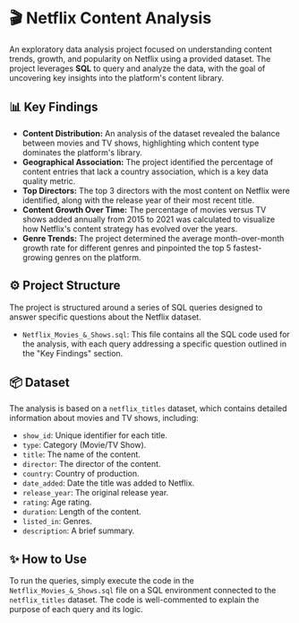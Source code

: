 # 🎬 Netflix Content Analysis

An exploratory data analysis project focused on understanding content trends, growth, and popularity on Netflix using a provided dataset. The project leverages **SQL** to query and analyze the data, with the goal of uncovering key insights into the platform's content library.

## 📊 Key Findings

* **Content Distribution:** An analysis of the dataset revealed the balance between movies and TV shows, highlighting which content type dominates the platform's library.
* **Geographical Association:** The project identified the percentage of content entries that lack a country association, which is a key data quality metric.
* **Top Directors:** The top 3 directors with the most content on Netflix were identified, along with the release year of their most recent title.
* **Content Growth Over Time:** The percentage of movies versus TV shows added annually from 2015 to 2021 was calculated to visualize how Netflix's content strategy has evolved over the years.
* **Genre Trends:** The project determined the average month-over-month growth rate for different genres and pinpointed the top 5 fastest-growing genres on the platform.

## ⚙️ Project Structure

The project is structured around a series of SQL queries designed to answer specific questions about the Netflix dataset.

* `Netflix_Movies_&_Shows.sql`: This file contains all the SQL code used for the analysis, with each query addressing a specific question outlined in the "Key Findings" section.

## 📦 Dataset

The analysis is based on a `netflix_titles` dataset, which contains detailed information about movies and TV shows, including:
* `show_id`: Unique identifier for each title.
* `type`: Category (Movie/TV Show).
* `title`: The name of the content.
* `director`: The director of the content.
* `country`: Country of production.
* `date_added`: Date the title was added to Netflix.
* `release_year`: The original release year.
* `rating`: Age rating.
* `duration`: Length of the content.
* `listed_in`: Genres.
* `description`: A brief summary.

## ✨ How to Use

To run the queries, simply execute the code in the `Netflix_Movies_&_Shows.sql` file on a SQL environment connected to the `netflix_titles` dataset. The code is well-commented to explain the purpose of each query and its logic.

